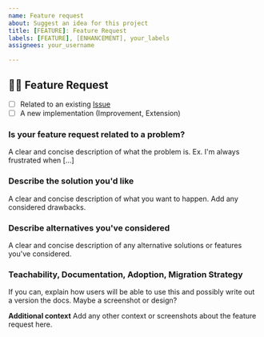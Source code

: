 ```yaml
---
name: Feature request
about: Suggest an idea for this project
title: [FEATURE]: Feature Request
labels: [FEATURE], [ENHANCEMENT], your_labels
assignees: your_username

---
```


## 🚨🚨 Feature Request

- [ ] Related to an existing [Issue](../issues)
- [ ] A new implementation (Improvement, Extension)

### Is your feature request related to a problem?

A clear and concise description of what the problem is. Ex. I'm always frustrated when [...]

### Describe the solution you'd like

A clear and concise description of what you want to happen. Add any considered drawbacks.

### Describe alternatives you've considered

A clear and concise description of any alternative solutions or features you've considered.

### Teachability, Documentation, Adoption, Migration Strategy

If you can, explain how users will be able to use this and possibly write out a version the docs.
Maybe a screenshot or design?

**Additional context**
Add any other context or screenshots about the feature request here.
